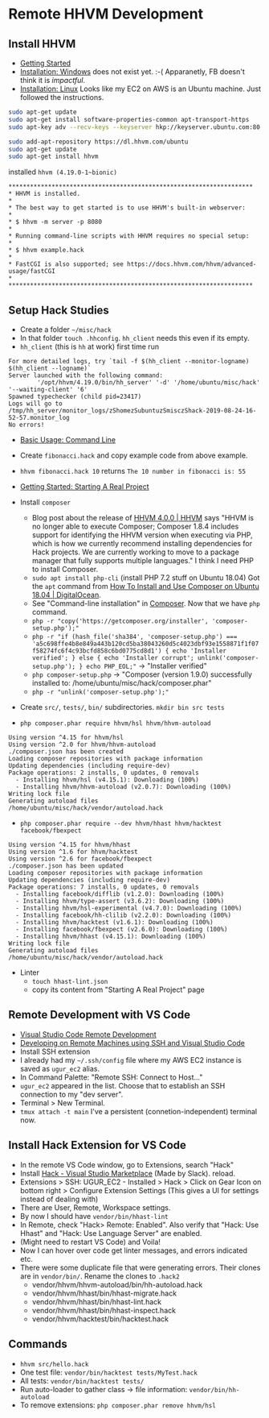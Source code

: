 # Remote HHVM Development

## Install HHVM

* [Getting Started](https://docs.hhvm.com/hhvm/getting-started/getting-started)
* [Installation: Windows](https://docs.hhvm.com/hhvm/installation/windows) does not exist yet. :-( Apparanetly, FB doesn't think it is *impactful*.
* [Installation: Linux](https://docs.hhvm.com/hhvm/installation/linux) Looks like my EC2 on AWS is an Ubuntu machine. Just followed the instructions.

```bash
sudo apt-get update
sudo apt-get install software-properties-common apt-transport-https
sudo apt-key adv --recv-keys --keyserver hkp://keyserver.ubuntu.com:80 0xB4112585D386EB94

sudo add-apt-repository https://dl.hhvm.com/ubuntu
sudo apt-get update
sudo apt-get install hhvm
```

installed `hhvm (4.19.0-1~bionic)`

```plain
********************************************************************
* HHVM is installed.
*
* The best way to get started is to use HHVM's built-in webserver:
*
* $ hhvm -m server -p 8080
*
* Running command-line scripts with HHVM requires no special setup:
*
* $ hhvm example.hack
*
* FastCGI is also supported; see https://docs.hhvm.com/hhvm/advanced-usage/fastCGI
*
********************************************************************
```

## Setup Hack Studies 

* Create a folder `~/misc/hack`
* In that folder `touch .hhconfig`. `hh_client` needs this even if its empty.
* `hh_client` (this is `hh` at work) first time run

```plain
For more detailed logs, try `tail -f $(hh_client --monitor-logname) $(hh_client --logname)`
Server launched with the following command:
        '/opt/hhvm/4.19.0/bin/hh_server' '-d' '/home/ubuntu/misc/hack' '--waiting-client' '6'
Spawned typechecker (child pid=23417)
Logs will go to /tmp/hh_server/monitor_logs/zShomezSubuntuzSmisczShack-2019-08-24-16-52-57.monitor_log
No errors!
```

* [Basic Usage: Command Line](https://docs.hhvm.com/hhvm/basic-usage/command-line)
* Create `fibonacci.hack` and copy example code from above example.
* `hhvm fibonacci.hack 10` returns `The 10 number in fibonacci is: 55`

* [Getting Started: Starting A Real Project](https://docs.hhvm.com/hack/getting-started/starting-a-real-project)
* Install `composer`
    * Blog post about the release of [HHVM 4\.0\.0 \| HHVM](https://hhvm.com/blog/2019/02/11/hhvm-4.0.0.html) says "HHVM is no longer able to execute Composer; Composer 1.8.4 includes support for identifying the HHVM version when executing via PHP, which is how we currently recommend installing dependencies for Hack projects. We are currently working to move to a package manager that fully supports multiple languages." I think I need PHP to install Composer.
    * `sudo apt install php-cli` (install PHP 7.2 stuff on Ubuntu 18.04) Got the `apt` command from [How To Install and Use Composer on Ubuntu 18\.04 \| DigitalOcean](https://www.digitalocean.com/community/tutorials/how-to-install-and-use-composer-on-ubuntu-18-04).
    * See "Command-line installation" in [Composer](https://getcomposer.org/download/). Now that we have `php` command.
    * `php -r "copy('https://getcomposer.org/installer', 'composer-setup.php');"`
    * `php -r "if (hash_file('sha384', 'composer-setup.php') === 'a5c698ffe4b8e849a443b120cd5ba38043260d5c4023dbf93e1558871f1f07f58274fc6f4c93bcfd858c6bd0775cd8d1') { echo 'Installer verified'; } else { echo 'Installer corrupt'; unlink('composer-setup.php'); } echo PHP_EOL;"` -> "Installer verified"
    * `php composer-setup.php` -> "Composer (version 1.9.0) successfully installed to: /home/ubuntu/misc/hack/composer.phar"
    * `php -r "unlink('composer-setup.php');"`
* Create `src/`, `tests/`, `bin/` subdirectories. `mkdir bin src tests`
* `php composer.phar require hhvm/hsl hhvm/hhvm-autoload`
```plain
Using version ^4.15 for hhvm/hsl
Using version ^2.0 for hhvm/hhvm-autoload
./composer.json has been created
Loading composer repositories with package information
Updating dependencies (including require-dev)
Package operations: 2 installs, 0 updates, 0 removals
  - Installing hhvm/hsl (v4.15.1): Downloading (100%)
  - Installing hhvm/hhvm-autoload (v2.0.7): Downloading (100%)
Writing lock file
Generating autoload files
/home/ubuntu/misc/hack/vendor/autoload.hack               
```
* `php composer.phar require --dev hhvm/hhast hhvm/hacktest facebook/fbexpect`
```plain
Using version ^4.15 for hhvm/hhast
Using version ^1.6 for hhvm/hacktest
Using version ^2.6 for facebook/fbexpect
./composer.json has been updated
Loading composer repositories with package information
Updating dependencies (including require-dev)
Package operations: 7 installs, 0 updates, 0 removals
  - Installing facebook/difflib (v1.2.0): Downloading (100%)
  - Installing hhvm/type-assert (v3.6.2): Downloading (100%)
  - Installing hhvm/hsl-experimental (v4.7.0): Downloading (100%)
  - Installing facebook/hh-clilib (v2.2.0): Downloading (100%)
  - Installing hhvm/hacktest (v1.6.1): Downloading (100%)
  - Installing facebook/fbexpect (v2.6.0): Downloading (100%)
  - Installing hhvm/hhast (v4.15.1): Downloading (100%)
Writing lock file
Generating autoload files
/home/ubuntu/misc/hack/vendor/autoload.hack
```
* Linter
    * `touch hhast-lint.json`
    * copy its content from "Starting A Real Project" page

## Remote Development with VS Code

* [Visual Studio Code Remote Development](https://code.visualstudio.com/docs/remote/remote-overview)
* [Developing on Remote Machines using SSH and Visual Studio Code](https://code.visualstudio.com/docs/remote/ssh)
* Install SSH extension
* I already had my `~/.ssh/config` file where my AWS EC2 instance is saved as `ugur_ec2` alias.
* In Command Palette: "Remote SSH: Connect to Host..."
* `ugur_ec2` appeared in the list. Choose that to establish an SSH connection to my "dev server".
* Terminal > New Terminal.
* `tmux attach -t main` I've a persistent (connetion-independent) terminal now.


## Install Hack Extension for VS Code

* In the remote VS Code window, go to Extensions, search "Hack"
* Install [Hack \- Visual Studio Marketplace](https://marketplace.visualstudio.com/items?itemName=pranayagarwal.vscode-hack) (Made by Slack). reload.
* Extensions > SSH: UGUR_EC2 - Installed > Hack > Click on Gear Icon on bottom right > Configure Extension Settings (This gives a UI for settings instead of dealing with)
* There are User, Remote, Workspace settings.
* By now I should have `vendor/bin/hhast-lint`
* In Remote, check "Hack> Remote: Enabled". Also verify that "Hack: Use Hhast" and "Hack: Use Language Server" are enabled.
* (Might need to restart VS Code) and Voila!
* Now I can hover over code get linter messages, and errors indicated etc.
* There were some duplicate file that were generating errors. Their clones are in `vendor/bin/`. Rename the clones to `.hack2`
    * vendor/hhvm/hhvm-autoload/bin/hh-autoload.hack
    * vendor/hhvm/hhast/bin/hhast-migrate.hack 
    * vendor/hhvm/hhast/bin/hhast-lint.hack
    * vendor/hhvm/hhast/bin/hhast-inspect.hack  
    * vendor/hhvm/hacktest/bin/hacktest.hack 


## Commands
* `hhvm src/hello.hack`
* One test file: `vendor/bin/hacktest tests/MyTest.hack`
* All tests: `vendor/bin/hacktest tests/`
* Run auto-loader to gather class -> file information: `vendor/bin/hh-autoload`
* To remove extensions: `php composer.phar remove hhvm/hsl`